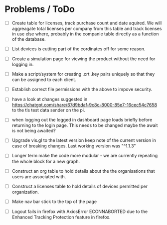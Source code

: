 # Problems / ToDo
- [ ] Create table for licenses, track purchase count and date aquired. We will aggreagate total licenses per company from this table and track licenses in use else where, probably in the companie table directly as a function of the database.
- [ ] List devices is cutting part of the cordinates off for some reason.
- [ ] Create a simulation page for viewing the product without the need for logging in.
- [ ] Make a script/system for creating .crt .key pairs uniquely so that they can be assigned to each client.
- [ ] Establish correct file permissions with the above to impove security.
- [ ] have a look at changes suggested in https://chatgpt.com/share/67d9bdaf-9c8c-8000-85e7-16cec54c7658 to the tls test data sender on the pi.

- [ ] when logging out the logged in dashboard page loads briefly before returning to the login page. This needs to be changed maybe the await is not being awaited?
- [ ] Upgrade vis.gl to the latest version keep note of the current version in case of breaking changes. Last working version was "^1.1.3"
- [ ] Longer term make the code more modular - we are currently repeating the whole block for a new graph.
- [ ] Construct an org table to hold details about the the organisations that users are associated with.
- [ ] Construct a licenses table to hold details of devices permitted per organization.
- [ ] Make nav bar stick to the top of the page
- [ ] Logout fails in firefox with AxiosError ECONNABORTED due to the Enhanced Tracking Protection feature in firefox.
